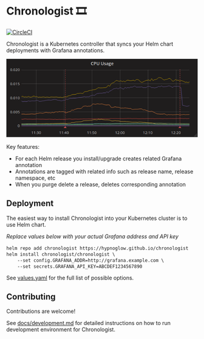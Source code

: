 # Chronologist 🎞

[![CircleCI](https://circleci.com/gh/hypnoglow/chronologist.svg?style=shield)](https://circleci.com/gh/hypnoglow/chronologist)

Chronologist is a Kubernetes controller that syncs your Helm chart deployments 
with Grafana annotations.

![screenshot](/screenshot.png)

Key features:

- For each Helm release you install/upgrade creates related Grafana annotation
- Annotations are tagged with related info such as release name, release namespace, etc
- When you purge delete a release, deletes corresponding annotation

## Deployment

The easiest way to install Chronologist into your Kubernetes cluster is to use
Helm chart.

*Replace values below with your actual Grafana address and API key*

    helm repo add chronologist https://hypnoglow.github.io/chronologist
    helm install chronologist/chronologist \
        --set config.GRAFANA_ADDR=http://grafana.example.com \
        --set secrets.GRAFANA_API_KEY=ABCDEF1234567890

See [values.yaml](../deployment/chart/chronologist/values.yaml) for the full list
of possible options.

## Contributing

Contributions are welcome!

See [docs/development.md](docs/development.md) for detailed instructions on 
how to run development environment for Chronologist.
